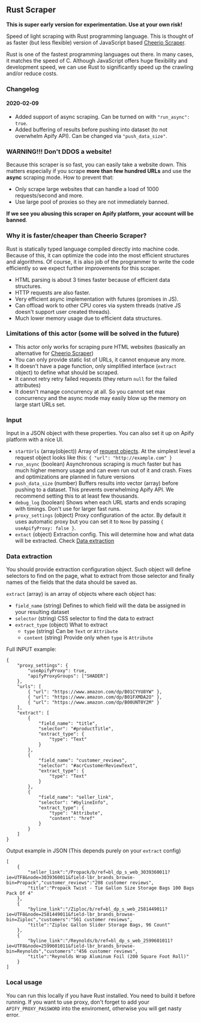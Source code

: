 ## Rust Scraper

**This is super early version for experimentation. Use at your own risk!**

Speed of light scraping with Rust programming language. This is thought of as faster (but less flexible) version of JavaScript based [Cheerio Scraper](https://apify.com/apify/cheerio-scraper).

Rust is one of the fastest programming languages out there. In many cases, it matches the speed of C. Although JavaScript offers huge flexibility and development speed, we can use Rust to significantly speed up the crawling and/or reduce costs.

### Changelog
#### 2020-02-09
- Added support of async scraping. Can be turned on with `"run_async": true`.
- Added buffering of results before pushing into dataset (to not overwhelm Apify API). Can be changed via `"push_data_size"`.

### WARNING!!! Don't DDOS a website!
Because this scraper is so fast, you can easily take a website down. This matters especially if you scrape **more than few hundred URLs** and use the **async** scraping mode.
How to prevent that:
- Only scrape large websites that can handle a load of 1000 requests/second and more.
- Use large pool of proxies so they are not immediately banned.

**If we see you abusing this scraper on Apify platform, your account will be banned**.

### Why it is faster/cheaper than Cheerio Scraper?
Rust is statically typed language compiled directly into machine code. Because of this, it can optimize the code into the most efficient structures and algorithms. Of course, it is also job of the programmer to write the code efficiently so we expect further improvements for this scraper.

- HTML parsing is about 3 times faster because of efficient data structures.
- HTTP requests are also faster.
- Very efficient async implementation with futures (promises in JS).
- Can offload work to other CPU cores via system threads (native JS doesn't support user created threads).
- Much lower memory usage due to efficient data structures.

### Limitations of this actor (some will be solved in the future)
- This actor only works for scraping pure HTML websites (basically an alternative for [Cheerio Scraper](https://apify.com/apify/cheerio-scraper))
- You can only provide static list of URLs, it cannot enqueue any more.
- It doesn't have a page function, only simplified interface (`extract` object) to define what should be scraped.
- It cannot retry retry failed requests (they return `null` for the failed attributes)
- It doesn't manage concurrency at all. So you cannot set max concurrency and the async mode may easily blow up the memory on large start URLs set.

### Input
Input in a JSON object with these properties. You can also set it up on Apify platform with a nice UI.
- `startUrls` (array(object)) Array of [request objects](https://sdk.apify.com/docs/api/request#docsNav). At the simplest level a request object looks like this: `{ "url": "http://example.com" }`
- `run_async` (boolean) Asynchronous scraping is much faster but has much higher memory usage and can even run out of it and crash. Fixes and optimizations are planned in future versions
- `push_data_size` (number) Buffers results into vector (array) before pushing to a dataset. This prevents overwhelming Apify API. We recommend setting this to at least few thousands.
- `debug_log` (boolean) Shows when each URL starts and ends scraping with timings. Don't use for larger fast runs.
- `proxy_settings` (object) Proxy configuration of the actor. By default it uses automatic proxy but you can set it to `None` by passing `{ useApifyProxy: false }`.
- `extact` (object) Extraction config. This will determine how and what data will be extracted. Check [Data extraction](#data-extraction)

### Data extraction
You should provide extraction configuration object. Such object will define selectors to find on the page, what to extract from those selector and finally names of the fields that the data should be saved as.

`extract` (array) is an array of objects where each object has:
- `field_name` (string) Defines to which field will the data be assigned in your resulting dataset
- `selector` (string) CSS selector to find the data to extract
- `extract_type` (object) What to extract
    - `type` (string) Can be `Text` or `Attribute`
    - `content` (string) Provide only when `type` is `Attribute`

Full INPUT example:
```
{
    "proxy_settings": {
        "useApifyProxy": true,
        "apifyProxyGroups": ["SHADER"]
    },
    "urls": [
        { "url": "https://www.amazon.com/dp/B01CYYU8YW" },
        { "url": "https://www.amazon.com/dp/B01FXMDA2O" },
        { "url": "https://www.amazon.com/dp/B00UNT0Y2M" }
    ],
    "extract": [
        {
            "field_name": "title",
            "selector": "#productTitle",
            "extract_type": {
                "type": "Text"
            }
        },
        {
            "field_name": "customer_reviews",
            "selector": "#acrCustomerReviewText",
            "extract_type": {
                "type": "Text"
            }
        },
        {
            "field_name": "seller_link",
            "selector": "#bylineInfo",
            "extract_type": {
                "type": "Attribute",
                "content": "href"
            }
        }    
    ]
}
```

Output example in JSON (This depends purely on your `extract` config)
```
[
    {
        "seller_link":"/Propack/b/ref=bl_dp_s_web_3039360011?ie=UTF8&node=3039360011&field-lbr_brands_browse-bin=Propack","customer_reviews":"208 customer reviews",
        "title":"Propack Twist - Tie Gallon Size Storage Bags 100 Bags Pack Of 4"
    },
    {
        "byline_link":"/Ziploc/b/ref=bl_dp_s_web_2581449011?ie=UTF8&node=2581449011&field-lbr_brands_browse-bin=Ziploc","customers":"561 customer reviews",
        "title":"Ziploc Gallon Slider Storage Bags, 96 Count"
    },
    {
        "byline_link":"/Reynolds/b/ref=bl_dp_s_web_2599601011?ie=UTF8&node=2599601011&field-lbr_brands_browse-bin=Reynolds","customers":"456 customer reviews",
        "title":"Reynolds Wrap Aluminum Foil (200 Square Foot Roll)"
    }
]
```
### Local usage
You can run this locally if you have Rust installed. You need to build it before running. If you want to use proxy, don't forget to add your `APIFY_PROXY_PASSWORD` into the enviroment, otherwise you will get nasty error.